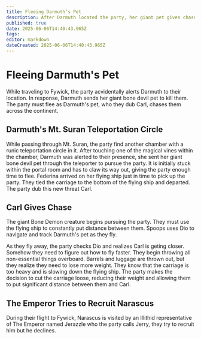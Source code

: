 ```yaml
---
title: Fleeing Darmuth’s Pet
description: After Darmuth located the party, her giant pet gives chase
published: true
date: 2025-06-06T14:40:43.965Z
tags: 
editor: markdown
dateCreated: 2025-06-06T14:40:43.965Z
---
```


# Fleeing Darmuth's Pet
While traveling to Fywick, the party acvidentally alerts Darmuth to their location. In response, Darmuth sends her giant bone devil pet to kill them. The party must flee as Darmuth's pet, who they dub Carl, chases them across the continent. 


## Darmuth's Mt. Suran Teleportation Circle
While passing through Mt. Suran, the party find another chamber with a runic teleportation circle in it. After touching one of the magical vines within the chamber, Darmuth was alerted to their presence, she sent her giant bone devil pet through the teleporter to pursue the party. It is initially stuck within the portal room and has to claw its way out, giving the party enough time to flee. Federina arrived on her flying ship just in time to pick up the party. They tied the carriage to the bottom of the flying ship and departed. The party dub this new threat Carl.

## Carl Gives Chase
The giant Bone Demon creature begins pursuing the party. They must use the flying ship to constantly put distance between them. Spoops uses Dio to navigate and track Darmuth's pet as they fly.

As they fly away, the party  checks Dio and realizes Carl is geting closer. Somehow they need to figure out how to fly faster. They begin throwing all non-essential things overboard. Barrels and luggage are thrown out, but they realize they need to lose more weight. They know that the carriage is too heavy and is slowing down the flying ship. The party makes the decision to cut the carriage loose, reducing their weight and allowing them to put significant distance between them and Carl.


## The Emperor Tries to Recruit Narascus 
During their flight to Fywick, Narascus is visited by an Illithid representative of The Emperor named Jerazzle who the party calls Jerry, they try to recruit him but he declines. 